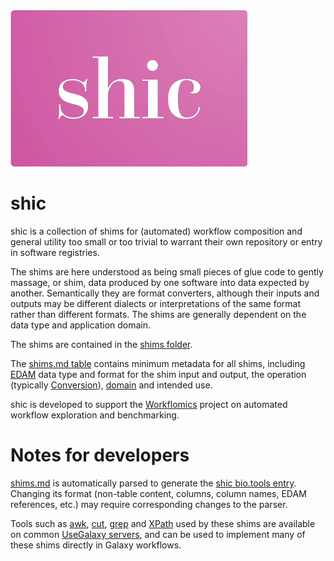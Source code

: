 <img src="/assets/img/shic_logo.png" alt="shic logo" style="height: 250px;"/>

# shic
shic is a collection of shims for (automated) workflow composition and general utility too small or too trivial to warrant their own repository or entry in software registries.

The shims are here understood as being small pieces of glue code to gently massage, or shim, data produced by one software into data expected by another. Semantically they are format converters, although their inputs and outputs may be different dialects or interpretations of the same format rather than different formats. The shims are generally dependent on the data type and application domain.

The shims are contained in the [shims folder](shims).

The [shims.md table](shims.md) contains minimum metadata for all shims, including [EDAM](https://edamontology.org/) data type and format for the shim input and output, the operation (typically [Conversion](https://edamontology.org/)), [domain](http://edamontology.org/topic_0003) and intended use.

shic is developed to support the [Workflomics](https://research-software-directory.org/software/workflomics) project on automated workflow exploration and benchmarking.

# Notes for developers

[shims.md](shims.md) is automatically parsed to generate the [shic bio.tools entry](https://bio.tools/shic). Changing its format (non-table content, columns, column names, EDAM references, etc.) may require corresponding changes to the parser.

Tools such as [awk](https://usegalaxy.eu/root?tool_id=toolshed.g2.bx.psu.edu/repos/bgruening/text_processing/tp_awk_tool/1.1.2), [cut](https://usegalaxy.eu/root?tool_id=Cut1), [grep](https://usegalaxy.eu/root?tool_id=toolshed.g2.bx.psu.edu/repos/bgruening/text_processing/tp_grep_tool/1.1.1) and [XPath](https://usegalaxy.eu/root?tool_id=toolshed.g2.bx.psu.edu/repos/iuc/xpath/xpath/1.0.0) used by these shims are available on common [UseGalaxy servers](https://galaxyproject.org/use/), and can be used to implement many of these shims directly in Galaxy workflows.

